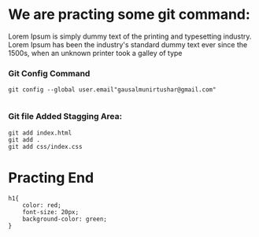 # We are practing some git command:

Lorem Ipsum is simply dummy text of the printing and typesetting industry. Lorem Ipsum has been the industry's standard dummy text ever since the 1500s, when an unknown printer took a galley of type 

### Git Config Command
```
git config --global user.email"gausalmunirtushar@gmail.com"


```

### Git file Added Stagging Area:

```
git add index.html
git add .
git add css/index.css
```

# Practing End

```
h1{
    color: red;
    font-size: 20px;
    background-color: green;
}